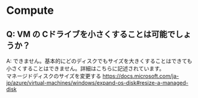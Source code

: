 # Compute

## Q: VM の Cドライブを小さくすることは可能でしょうか？　　
A: できません。基本的にどのディスクでもサイズを大きくすることはできても小さくすることはできません。詳細はこちらに記述されています。  
マネージドディスクのサイズを変更する https://docs.microsoft.com/ja-jp/azure/virtual-machines/windows/expand-os-disk#resize-a-managed-disk  
